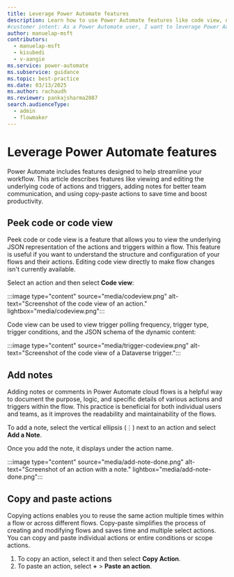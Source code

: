 ```yaml
---
title: Leverage Power Automate features
description: Learn how to use Power Automate features like code view, notes, and copy and paste actions to streamline your workflow creation process.
#customer intent: As a Power Automate user, I want to leverage Power Automate features so that I can streamline workflow creation.
author: manuelap-msft
contributors:
  - manuelap-msft
  - kisubedi
  - v-aangie
ms.service: power-automate
ms.subservice: guidance
ms.topic: best-practice
ms.date: 03/13/2025
ms.author: rachaudh
ms.reviewer: pankajsharma2087
search.audienceType: 
  - admin
  - flowmaker
---
```


# Leverage Power Automate features

Power Automate includes features designed to help streamline your workflow. This article describes features like viewing and editing the underlying code of actions and triggers, adding notes for better team communication, and using copy-paste actions to save time and boost productivity.

## Peek code or code view

Peek code or code view is a feature that allows you to view the underlying JSON representation of the actions and triggers within a flow. This feature is useful if you want to understand the structure and configuration of your flows and their actions. Editing code view directly to make flow changes isn't currently available.

Select an action and then select **Code view**:

:::image type="content" source="media/codeview.png" alt-text="Screenshot of the code view of an action." lightbox="media/codeview.png":::

Code view can be used to view trigger polling frequency, trigger type, trigger conditions, and the JSON schema of the dynamic content:

:::image type="content" source="media/trigger-codeview.png" alt-text="Screenshot of the code view of a Dataverse trigger.":::

## Add notes

Adding notes or comments in Power Automate cloud flows is a helpful way to document the purpose, logic, and specific details of various actions and triggers within the flow. This practice is beneficial for both individual users and teams, as it improves the readability and maintainability of the flows.

To add a note, select the vertical ellipsis (&vellip;) next to an action and select **Add a Note**.

Once you add the note, it displays under the action name.

:::image type="content" source="media/add-note-done.png" alt-text="Screenshot of an action with a note." lightbox="media/add-note-done.png":::

## Copy and paste actions

Copying actions enables you to reuse the same action multiple times within a flow or across different flows. Copy-paste simplifies the process of creating and modifying flows and saves time and multiple select actions. You can copy and paste individual actions or entire conditions or scope actions.

1. To copy an action, select it and then select **Copy Action**.
1. To paste an action, select **+** > **Paste an action**.



